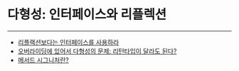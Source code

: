 다형성: 인터페이스와 리플렉션
=====

- - -

* [리플랙션보다는 인터페이스를 사용하라](https://jaehun2841.github.io/2019/03/03/effective-java-item65/#%EC%84%9C%EB%A1%A0)
* [오버라이딩에 있어서 다형성의 문제: 리턴타입이 달라도 된다?](https://bitsoul.tistory.com/55)
* [메서드 시그니처란?](https://wanna-b.tistory.com/75)